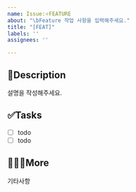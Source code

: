 ```yaml
---
name: Issue:⭐️FEATURE
about: "\bFeature 작업 사항을 입력해주세요."
title: "[FEAT]"
labels: ''
assignees: ''

---
```


## 📄Description
설명을 작성해주세요.

## ✅Tasks
- [ ] todo
- [ ] todo

## 🙋🏻‍♂️More
기타사항
